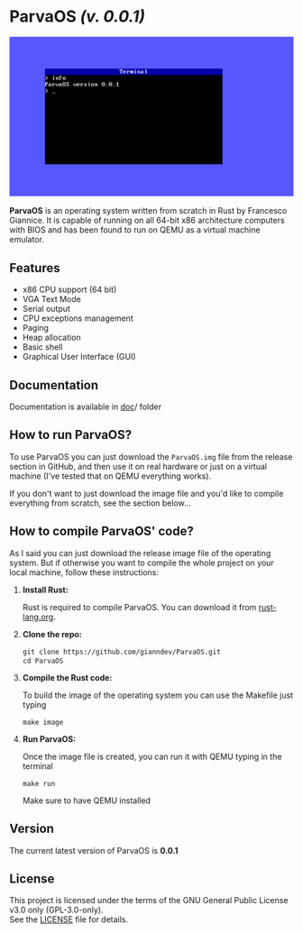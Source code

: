 # ParvaOS *(v. 0.0.1)*

![Main Image](doc/images/main.png "Main Image") 

**ParvaOS** is an operating system written from scratch in Rust by Francesco Giannice. It is capable of running on all 64-bit x86 architecture computers with BIOS and has been found to run on QEMU as a virtual machine emulator.

## Features

- x86 CPU support (64 bit)
- VGA Text Mode
- Serial output
- CPU exceptions management
- Paging
- Heap allocation
- Basic shell
- Graphical User Interface (GUI)

## Documentation

Documentation is available in [doc](doc/Commands.md)/ folder

## How to run ParvaOS?

To use ParvaOS you can just download the `ParvaOS.img` file from the release section in GitHub, and then use it on real hardware or just on a virtual machine (I've tested that on QEMU everything works).

If you don't want to just download the image file and you'd like to compile everything from scratch, see the section below...

## How to compile ParvaOS' code?

As I said you can just download the release image file of the operating system. But if otherwise you want to compile the whole project on your local machine, follow these instructions:

1. **Install Rust:**

   Rust is required to compile ParvaOS. You can download it from [rust-lang.org](https://www.rust-lang.org/).

2. **Clone the repo:**

    ```
    git clone https://github.com/gianndev/ParvaOS.git
    cd ParvaOS
    ```

3. **Compile the Rust code:**
    
    To build the image of the operating system you can use the Makefile just typing
    ```
    make image
    ```

4. **Run ParvaOS:**
    
    Once the image file is created, you can run it with QEMU typing in the terminal

    ```
    make run
    ```
    
    Make sure to have QEMU installed

## Version

The current latest version of ParvaOS is **0.0.1**

## License

This project is licensed under the terms of the GNU General Public License v3.0 only (GPL-3.0-only).  
See the [LICENSE](./LICENSE) file for details.